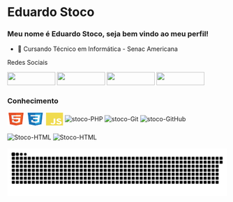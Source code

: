 # **Eduardo Stoco**
### Meu nome é Eduardo Stoco, seja bem vindo ao meu perfil!

- 🎯 Cursando Técnico em Informática - Senac Americana

Redes Sociais  
<div> 
    <a href ="mailto:stoco.eduardo@gmail.com" target="_blank"><img width="110" height="30" src="https://img.shields.io/badge/-Gmail-%23333?style=for-the-badge&logo=gmail&logoColor=white"></a>
    <a href="https://www.linkedin.com/in/eduardo-stoco-075538302/" target="_blank"><img width="110" height="30" src="https://img.shields.io/badge/-LinkedIn-%230077B5?style=for-the-badge&logo=linkedin&logoColor=white"></a>
    <a href="https://www.instagram.com/eduardo_stoco/" target="_blank"><img width="110" height="30" src="https://img.shields.io/badge/-Instagram-%23E4405F?style=for-the-badge&logo=instagram&logoColor=white"></a>
    <a href="https://www.twitch.tv/stoco7" target="_blank"><img width="110" height="30" src="https://img.shields.io/badge/Twitch-9146FF?style=for-the-badge&logo=twitch&logoColor=white"></a>
</div>

### Conhecimento

<div>
    <img align="center" alt="stoco-HTML" height="30" width="40"
        src="https://raw.githubusercontent.com/devicons/devicon/master/icons/html5/html5-original.svg">
    <img align="center" alt="stoco-CSS" height="30" width="40"
        src="https://raw.githubusercontent.com/devicons/devicon/master/icons/css3/css3-original.svg">
    <img align="center" alt="stoco-Js" height="30" width="40"
        src="https://raw.githubusercontent.com/devicons/devicon/master/icons/javascript/javascript-plain.svg">
    <img align="center" alt="stoco-PHP" height="30" width="40"
        src="https://cdn.jsdelivr.net/gh/devicons/devicon@latest/icons/php/php-original.svg">
    <img align="center" alt="stoco-Git" height="30" width="40"
        src="https://cdn.jsdelivr.net/gh/devicons/devicon/icons/git/git-original.svg">
    <img align="center" alt="stoco-GitHub" height="30" width="40"
        src="https://cdn.jsdelivr.net/gh/devicons/devicon@latest/icons/github/github-original.svg">
</div>

<br>

<div>
    <img align="center" alt="Stoco-HTML" height="170"  src="https://github-readme-stats.vercel.app/api?username=Stoco7&show_icons=true&theme=radical">
    <img align="center" alt="Stoco-HTML" height="170"  src="https://github-readme-stats.vercel.app/api/top-langs/?username=Stoco7&layout=compact&theme=radical">
</div>

<br>

<picture>
    <source media="(prefers-color-scheme: dark)" srcset="https://raw.githubusercontent.com/Stoco7/Stoco7/output/github-contribution-grid-snake-dark.svg">
    <source media="(prefers-color-scheme: light)" srcset="https://raw.githubusercontent.com/Stoco7/Stoco7/output/github-contribution-grid-snake.svg">
    <img alt="github contribution grid snake animation" src="https://raw.githubusercontent.com/Stoco7/Stoco7/output/github-contribution-grid-snake.svg">
  </picture>

